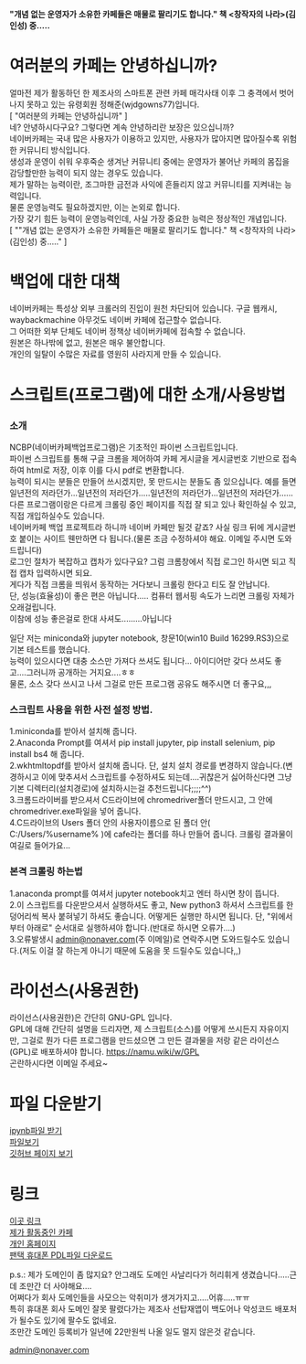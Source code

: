 #### "개념 없는 운영자가 소유한 카페들은 매물로 팔리기도 합니다." 책 <창작자의 나라>(김인성) 중.....

# 여러분의 카페는 안녕하십니까?

얼마전 제가 활동하던 한 제조사의 스마트폰 관련 카페 매각사태 이후 그 충격에서 벗어나지 못하고 있는 유령회원 정해준(wjdgowns77)입니다.    
[ "여러분의 카페는 안녕하십니까" ]     
네? 안녕하시다구요? 그렇다면 계속 안녕하리란 보장은 있으십니까?   
네이버카페는 국내 많은 사용자가 이용하고 있지만, 사용자가 많아지면 많아질수록 위험한 커뮤니티 방식입니다.    
생성과 운영이 쉬워 우후죽순 생겨난 커뮤니티 중에는 운영자가 불어난 카페의 몸집을 감당할만한 능력이 되지 않는 경우도 있습니다.  
제가 말하는 능력이란, 조그마한 금전과 사익에 흔들리지 않고 커뮤니티를 지켜내는 능력입니다.    
물론 운영능력도 필요하겠지만, 이는 논외로 합니다.    
가장 갖기 힘든 능력이 운영능력인데, 사실 가장 중요한 능력은 정상적인 개념입니다.              
[ ""개념 없는 운영자가 소유한 카페들은 매물로 팔리기도 합니다." 책 <창작자의 나라>(김인성) 중....." ]
      
# 백업에 대한 대책     
네이버카페는 특성상 외부 크롤러의 진입이 원천 차단되어 있습니다. 구글 웹캐시, waybackmachine 아무것도 네이버 카페에 접근할수 없습니다.    
그 어떠한 외부 단체도 네이버 정책상 네이버카페에 접속할 수 없습니다.   
원본은 하나밖에 없고, 원본은 매우 불안합니다.    
개인의 일탈이 수많은 자료를 영원히 사라지게 만들 수 있습니다. 

# 스크립트(프로그램)에 대한 소개/사용방법
### 소개
NCBP(네이버카페백업프로그램)은 기초적인 파이썬 스크립트입니다.            
파이썬 스크립트를 통해 구글 크롬을 제어하여 카페 게시글을 게시글번호 기반으로 접속하여 html로 저장, 이후 이를 다시 pdf로 변환합니다.    
능력이 되시는 분들은 만들어 쓰시겠지만, 못 만드시는 분들도 좀 있으십니다. 예를 들면 일년전의 저라던가...일년전의 저라던가.....일년전의 저라던가...일년전의 저라던가......     
다른 프로그램이랑은 다르게 크롤링 중인 페이지를 직접 잘 되고 있나 확인하실 수 있고, 직접 개입하실수도 있습니다.        
네이버카페 백업 프로젝트라 하니까 네이버 카페만 될것 같죠? 사실 링크 뒤에 게시글번호 붙이는 사이트 웬만하면 다 됩니다.(물론 조금 수정하셔야 해요. 이메일 주시면 도와드립니다)       
로그인 절차가 복잡하고 캡차가 있다구요? 그럼 크롬창에서 직접 로그인 하시면 되고 직접 캡차 입력하시면 되요.     
게다가 직접 크롬을 띄워서 동작하는 거다보니 크롤링 한다고 티도 잘 안납니다.       
단, 성능(효율성)이 좋은 편은 아닙니다..... 컴퓨터 웹서핑 속도가 느리면 크롤링 자체가 오래걸립니다.            
이참에 성능 좋은걸로 한대 사셔도.........아닙니다                   
            
일단 저는 miniconda와 jupyter notebook, 창문10(win10 Build 16299.RS3)으로 기본 테스트를 했습니다.      
능력이 있으시다면 대충 소스만 가져다 쓰셔도 됩니다... 아이디어만 갖다 쓰셔도 좋고....그러니까 공개하는 거지요....ㅎㅎ     
물론, 소스 갖다 쓰시고 나서 그걸로 만든 프로그램 공유도 해주시면 더 좋구요,,,    
### 스크립트 사용을 위한 사전 설정 방법.   
1.miniconda를 받아서 설치해 줍니다.     
2.Anaconda Prompt를 여셔서 pip install jupyter, pip install selenium, pip install bs4 해 줍니다.   
2.wkhtmltopdf를 받아서 설치해 줍니다. 단, 설치 설치 경로를 변경하지 않습니다.(변경하시고 이에 맞추셔서 스크립트를 수정하셔도 되는데....귀찮은거 싫어하신다면 그냥 기본 디렉터리(설치경로)에 설치하시는걸 추천드립니다;;;;^^)   
3.크롬드라이버를 받으셔서 C드라이브에 chromedriver폴더 만드시고, 그 안에 chromedriver.exe파일을 넣어 줍니다.    
4.C드라이브의 Users 폴더 안의 사용자이름으로 된 폴더 안( C:/Users/%username% )에 cafe라는 폴더를 하나 만들어 줍니다. 크롤링 결과물이 여길로 들어가요...    
### 본격 크롤링 하는법
1.anaconda prompt를 여셔서 jupyter notebook치고 엔터 하시면 창이 뜹니다.    
2.이 스크립트를 다운받으셔서 실행하셔도 좋고, New python3 하셔서 스크립트를 한 덩어리씩 복사 붙혀넣기 하셔도 좋습니다. 어떻게든 실행만 하시면 됩니다. 단, "위에서부터 아래로" 순서대로 실행하셔야 합니다.(반대로 하시면 오류가....)  
3.오류발생시 admin@nonaver.com(주 이메일)로 연락주시면 도와드릴수도 있습니다.(저도 이걸 잘 하는게 아니기 때문에 도움을 못 드릴수도 있습니다,,) 
  
# 라이선스(사용권한)      
라이선스(사용권한)은 간단히 GNU-GPL 입니다.    
GPL에 대해 간단히 설명을 드리자면, 제 스크립트(소스)를 어떻게 쓰시든지 자유이지만, 그걸로 뭔가 다른 프로그램을 만드셨으면 그 만든 결과물을 저랑 같은 라이선스(GPL)로 배포하셔야 합니다. https://namu.wiki/w/GPL       
곤란하시다면 이메일 주세요~       

# 파일 다운받기 
[ipynb파일 받기](http://ncbp.nonaver.com/NaverCafeBackupProgram.ipynb)  
[파일보기](https://github.com/wjdgowns77/NaverCafeBackupProject/blob/master/NaverCafeBackupProgram.ipynb)     
[깃허브 페이지 보기](https://github.com/wjdgowns77/NaverCafeBackupProject/) 
  
# 링크
[이곳 링크](http://ncbp.nonaver.com)          
[제가 활동중인 카페](https://cafe.naver.com/skyplanet)        
[개인 홈페이지](http://imholic.com)       
[팬택 휴대폰 PDL파일 다운로드](http://imholic.kr)          
      
      
            
                  
                  
                  
p.s.: 제가 도메인이 좀 많지요? 안그래도 도메인 사날리다가 허리휘게 생겼습니다.....근데 조만간 더 사야해요....   
어쩌다가 회사 도메인들을 사모으는 악취미가 생겨가지고.....어휴.....ㅠㅠ        
특히 휴대폰 회사 도메인 잘못 팔렸다가는 제조사 선탑재앱이 백도어나 악성코드 배포처가 될수도 있기에 팔수도 없네요.        
조만간 도메인 등록비가 일년에 22만원씩 나올 일도 멀지 않은것 같습니다.       


admin@nonaver.com
